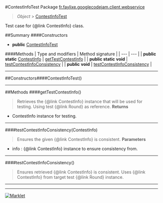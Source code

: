 #ContestInfoTest
Package [fr.faylixe.googlecodejam.client.webservice](README.md)<br>

> *Object* > [ContestInfoTest](ContestInfoTest.md)

Test case for {@link ContestInfo} class.

##Summary
####Constructors
* **public** [ContestInfoTest](#contestinfotest)

####Methods
| Type and modifiers | Method signature |
| --- | --- |
| **public static** [ContestInfo](ContestInfo.md) | [getTestContestInfo](#gettestcontestinfo) |
| **public static** **void** | [testContestInfoConsistency](#testcontestinfoconsistencycontestinfo) |
| **public** **void** | [testContestInfoConsistency](#testcontestinfoconsistency) |

---


##Constructors####ContestInfoTest()
> 

---


##Methods
####getTestContestInfo()
> Retrieves the {@link ContestInfo} instance
 that will be used for testing. Using
 test {@link Round} as reference.
> **Returns**
* ContestInfo instance for testing.


---

####testContestInfoConsistency(ContestInfo)
> Ensures the given {@link ContestInfo} is
 consistent.
> **Parameters**
* info : {@link ContestInfo} instance to ensure consistency from.


---

####testContestInfoConsistency()
> Ensures retrieved {@link ContestInfo} is
 consistent. Uses {@link ContestInfo} from
 target test {@link Round} instance.

---

---

[![Marklet](https://img.shields.io/badge/Generated%20by-Marklet-green.svg)](https://github.com/Faylixe/marklet)